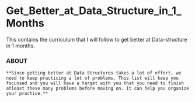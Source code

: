 # Get_Better_at_Data_Structure_in_1_Months
This contains the curriculum that I will follow to get better at Data-structure  in 1 months.


 ### **ABOUT** 
```
**Since getting better at Data Structures takes a lot of effort, we need to keep practicing a lot of problems. This list will keep you focussed and you will have a target with you that you need to finish atleast these many problems before moving on. It can help you organize your practice.**

```
